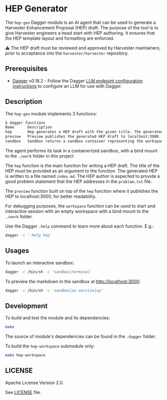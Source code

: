 # HEP Generator

The `hep-gen` Dagger module is an AI agent that can be used to generate a Harvester
Enhancement Proposal (HEP) draft. The purpose of the tool is to give Harvester
engineers a head start with HEP authoring. It ensures that the HEP template
layout and formatting are enforced.

⚠️ The HEP draft must be reviewed and approved by Harvester maintainers, prior to
acceptance into the `harvester/harvester` repository.

## Prerequisites

* [Dagger](https://dagger.io/) v0.18.2 - Follow the Dagger [LLM
endpoint configuration instructions](https://docs.dagger.io/configuration/llm/)
to configure an LLM for use with Dagger.

## Description

The `hep-gen` module implements 3 functions:

```sh
$ dagger functions
Name      Description
hep       Hep generates a HEP draft with the given title. The generated content is output to stdout.
preview   Preview publishes the generated HEP draft to localhost:3000.
sandbox   Sandbox returns a sandbox container representing the workspace with a bind mount to the host 'source' directory.
```

The agent performs its task in a containerized sandbox, with a bind mount to the
`./work` folder in this project

The `hep` function is the main function for writing a HEP draft. The title of the
HEP must be provided as an argument to the function. The generated HEP is written
to a file named `index.md`. The HEP author is expected to provide a good problem
statement that the HEP addresses in the `problem.txt` file.

The `preview` function built on top of the `hep` function where it publishes
the HEP to localhost:3000, for better readability.

For debugging purposes, the `workspace` function can be used to start and
interactive session with an empty workspace with a bind mount to the `./work`
folder.

Use the Dagger `.help` command to learn more about each function. E.g.:

```sh
dagger -c '.help hep'
```

## Usages

To launch an interactive sandbox:

```sh
dagger -c /bin/sh -c 'sandbox|terminal'
```

To preview the markdown in the sandbox at <http://localhost:3000>:

```sh
dagger -c /bin/sh -c 'sandbox|as-service|up'
```

## Development

To build and test the module and its dependencies:

```sh
make
```

The source of module's dependencies can be found in the `.dagger` folder.

To build the `hep-workspace` submodule only:

```sh
make hep-workspace
```

## LICENSE

Apache License Version 2.0.

See [LICENSE](#license) file.
